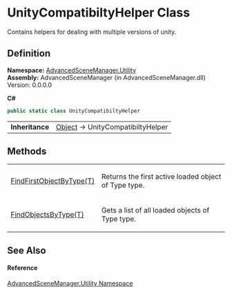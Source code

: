 # UnityCompatibiltyHelper Class


Contains helpers for dealing with multiple versions of unity.



## Definition
**Namespace:** <a href="N_AdvancedSceneManager_Utility.md">AdvancedSceneManager.Utility</a>  
**Assembly:** AdvancedSceneManager (in AdvancedSceneManager.dll) Version: 0.0.0.0

**C#**
``` C#
public static class UnityCompatibiltyHelper
```

<table><tr><td><strong>Inheritance</strong></td><td><a href="https://learn.microsoft.com/dotnet/api/system.object" target="_blank" rel="noopener noreferrer">Object</a>  →  UnityCompatibiltyHelper</td></tr>
</table>



## Methods
<table>
<tr>
<td><a href="M_AdvancedSceneManager_Utility_UnityCompatibiltyHelper_FindFirstObjectByType__1.md">FindFirstObjectByType(T)</a></td>
<td><p>Returns the first active loaded object of Type type.</p></td></tr>
<tr>
<td><a href="M_AdvancedSceneManager_Utility_UnityCompatibiltyHelper_FindObjectsByType__1.md">FindObjectsByType(T)</a></td>
<td><p>Gets a list of all loaded objects of Type type.</p></td></tr>
</table>

## See Also


#### Reference
<a href="N_AdvancedSceneManager_Utility.md">AdvancedSceneManager.Utility Namespace</a>  
